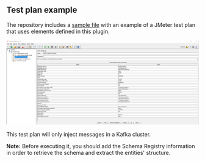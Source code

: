 ## Test plan example

The repository includes a [sample file](https://github.com/corunet/kloadgen/blob/master/Example-Test-Plan.jmx) with an example of a JMeter test plan that uses elements defined in this plugin. 

![Example test plan](images/example-test-plan.png)

This test plan will only inject messages in a Kafka cluster. 

**Note:** Before executing it, you should add the Schema Registry information in order to retrieve the schema and extract the entities' structure.